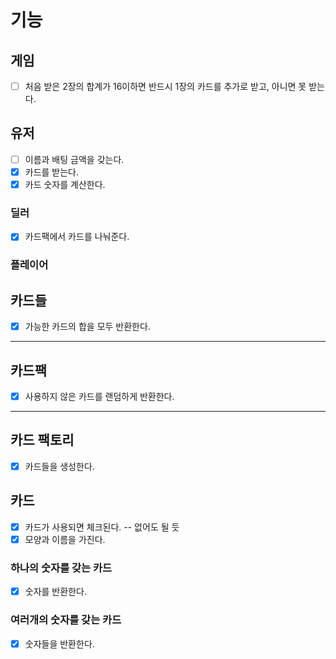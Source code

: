 # 기능

## 게임
- [ ] 처음 받은 2장의 합계가 16이하면 반드시 1장의 카드를 추가로 받고, 아니면 못 받는다.

## 유저
- [ ] 이름과 배팅 금액을 갖는다.
- [x] 카드를 받는다.
- [x] 카드 숫자를 계산한다.
### 딜러
- [x] 카드팩에서 카드를 나눠준다.
### 플레이어

## 카드들
- [x] 가능한 카드의 합을 모두 반환한다.

---

## 카드팩
- [x] 사용하지 않은 카드를 랜덤하게 반환한다.

---

## 카드 팩토리
- [x] 카드들을 생성한다.

## 카드
- [x] 카드가 사용되면 체크된다. -- 없어도 될 듯
- [x] 모양과 이름을 가진다.
### 하나의 숫자를 갖는 카드
- [x] 숫자를 반환한다.
### 여러개의 숫자를 갖는 카드
- [x] 숫자들을 반환한다.
